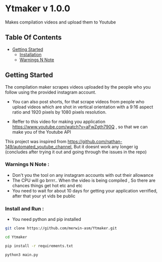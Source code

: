 # Ytmaker v 1.0.0

Makes compilation videos and upload them to Youtube 

## Table Of Contents

* [Getting Started](#getting-started)
  * [Installation](#installation)
  * [Warnings N Note](#warnings-n-note)


## Getting Started


The compilation maker scrapes videos uploaded by the people who you follow using the provided instagram account.

- You can also post shorts, for that scrape videos from people who upload videos which are shot in vertical orientation with a 9:16 aspect ratio and 1920 pixels by 1080 pixels resolution.

- Reffer to this video for making you application https://www.youtube.com/watch?v=aFwZgth790Q , so that we can make you of the Youtube API

This project was inspired from https://github.com/nathan-149/automated_youtube_channel, But it doesnt work any longer ig (concludes after trying it out and going through the issues in the repo) 


###  Warnings N Note :
- Don't you the tool on any instagram accounts with out their allowance
- The CPU will go brrrr.. When the video is being compiled , So there are chances things get hot etc and etc
- You need to wait for about 10 days for getting your application verrified, after that your yt vids be public


### Install and Run :

- You need python and pip installed 


```sh
git clone https://github.com/merwin-asm/Ytmaker.git
```

```sh
cd Ytmaker
```

```sh
pip install -r requirements.txt
```

```sh
python3 main.py
```
